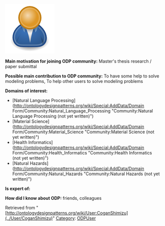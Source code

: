 [![Image:ODPUser.png](../images/a/a6/ODPUser.png)](../Image/ODPUser.png "Image:ODPUser.png")




  





__Main motivation for joining ODP community:__ Master's thesis research / paper submittal


__Possible main contribution to ODP community:__ To have some help to solve modeling problems, To help other users to solve modeling problems


__Domains of interest:__



* [Natural Language Processing](http://ontologydesignpatterns.org/wiki/Special:AddData/Domain Form/Community:Natural_Language_Processing "Community:Natural Language Processing (not yet written)")
* [Material Science](http://ontologydesignpatterns.org/wiki/Special:AddData/Domain Form/Community:Material_Science "Community:Material Science (not yet written)")
* [Health Informatics](http://ontologydesignpatterns.org/wiki/Special:AddData/Domain Form/Community:Health_Informatics "Community:Health Informatics (not yet written)")
* [Natural Hazards](http://ontologydesignpatterns.org/wiki/Special:AddData/Domain Form/Community:Natural_Hazards "Community:Natural Hazards (not yet written)")


__Is expert of:__


  

__How did I know about ODP:__ friends, colleagues






Retrieved from "[http://ontologydesignpatterns.org/wiki/User:CoganShimizu](../User/CoganShimizu)"
 [Category](http://ontologydesignpatterns.org/wiki/Special:Categories "Special:Categories"): [ODPUser](../Category/ODPUser "Category:ODPUser")